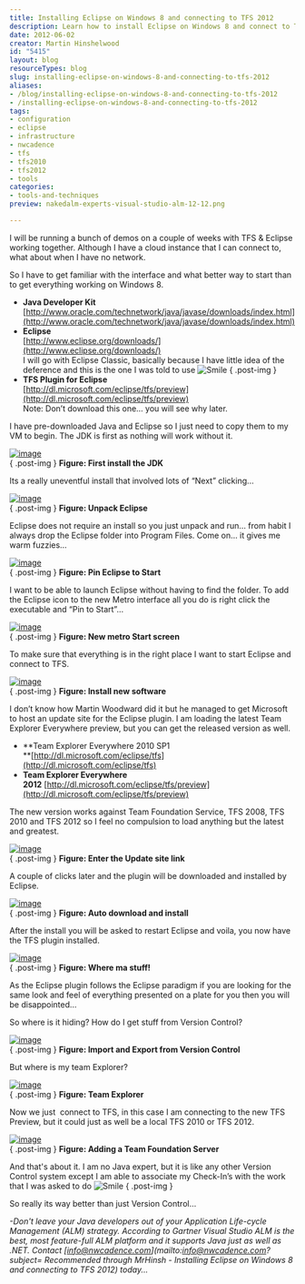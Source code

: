```yaml
---
title: Installing Eclipse on Windows 8 and connecting to TFS 2012
description: Learn how to install Eclipse on Windows 8 and connect to TFS 2012 effortlessly. Perfect for Java developers looking to enhance their ALM strategy!
date: 2012-06-02
creator: Martin Hinshelwood
id: "5415"
layout: blog
resourceTypes: blog
slug: installing-eclipse-on-windows-8-and-connecting-to-tfs-2012
aliases:
- /blog/installing-eclipse-on-windows-8-and-connecting-to-tfs-2012
- /installing-eclipse-on-windows-8-and-connecting-to-tfs-2012
tags:
- configuration
- eclipse
- infrastructure
- nwcadence
- tfs
- tfs2010
- tfs2012
- tools
categories:
- tools-and-techniques
preview: nakedalm-experts-visual-studio-alm-12-12.png

---
```

I will be running a bunch of demos on a couple of weeks with TFS & Eclipse working together. Although I have a cloud instance that I can connect to, what about when I have no network.

So I have to get familiar with the interface and what better way to start than to get everything working on Windows 8.

- **Java Developer Kit**  
   [http://www.oracle.com/technetwork/java/javase/downloads/index.html](http://www.oracle.com/technetwork/java/javase/downloads/index.html)
- **Eclipse**  
   [http://www.eclipse.org/downloads/](http://www.eclipse.org/downloads/)  
   I will go with Eclipse Classic, basically because I have little idea of the deference and this is the one I was told to use ![Smile](images/wlEmoticon-smile-13-13.png)
  { .post-img }
- **TFS Plugin for Eclipse**  
   [http://dl.microsoft.com/eclipse/tfs/preview](http://dl.microsoft.com/eclipse/tfs/preview)  
   Note: Don’t download this one… you will see why later.

I have pre-downloaded Java and Eclipse so I just need to copy them to my VM to begin. The JDK is first as nothing will work without it.

[![image](images/image_thumb-1-1.png "image")](http://blog.hinshelwood.com/files/2012/06/image.png)  
{ .post-img }
**Figure: First install the JDK**

Its a really uneventful install that involved lots of “Next” clicking…

[![image](images/image_thumb1-2-2.png "image")](http://blog.hinshelwood.com/files/2012/06/image1.png)  
{ .post-img }
**Figure: Unpack Eclipse**

Eclipse does not require an install so you just unpack and run… from habit I always drop the Eclipse folder into Program Files. Come on… it gives me warm fuzzies…

[![image](images/image_thumb2-4-4.png "image")](http://blog.hinshelwood.com/files/2012/06/image2.png)  
{ .post-img }
**Figure: Pin Eclipse to Start**

I want to be able to launch Eclipse without having to find the folder. To add the Eclipse icon to the new Metro interface all you do is right click the executable and “Pin to Start”…

[![image](images/image_thumb3-5-5.png "image")](http://blog.hinshelwood.com/files/2012/06/image3.png)  
{ .post-img }
**Figure: New metro Start screen**

To make sure that everything is in the right place I want to start Eclipse and connect to TFS.

[![image](images/image_thumb4-6-6.png "image")](http://blog.hinshelwood.com/files/2012/06/image4.png)  
{ .post-img }
**Figure: Install new software**

I don’t know how Martin Woodward did it but he managed to get Microsoft to host an update site for the Eclipse plugin. I am loading the latest Team Explorer Everywhere preview, but you can get the released version as well.

- **Team Explorer Everywhere 2010 SP1  
   **[http://dl.microsoft.com/eclipse/tfs](http://dl.microsoft.com/eclipse/tfs)
- **Team Explorer Everywhere 2012** [http://dl.microsoft.com/eclipse/tfs/preview](http://dl.microsoft.com/eclipse/tfs/preview)

The new version works against Team Foundation Service, TFS 2008, TFS 2010 and TFS 2012 so I feel no compulsion to load anything but the latest and greatest.

[![image](images/image_thumb5-7-7.png "image")](http://blog.hinshelwood.com/files/2012/06/image5.png)  
{ .post-img }
**Figure: Enter the Update site link**

A couple of clicks later and the plugin will be downloaded and installed by Eclipse.

[![image](images/image_thumb6-8-8.png "image")](http://blog.hinshelwood.com/files/2012/06/image6.png)  
{ .post-img }
**Figure: Auto download and install**

After the install you will be asked to restart Eclipse and voila, you now have the TFS plugin installed.

[![image](images/image_thumb7-9-9.png "image")](http://blog.hinshelwood.com/files/2012/06/image7.png)  
{ .post-img }
**Figure: Where ma stuff!**

As the Eclipse plugin follows the Eclipse paradigm if you are looking for the same look and feel of everything presented on a plate for you then you will be disappointed…

So where is it hiding? How do I get stuff from Version Control?

[![image](images/image_thumb8-10-10.png "image")](http://blog.hinshelwood.com/files/2012/06/image8.png)  
{ .post-img }
**Figure: Import and Export from Version Control**

But where is my team Explorer?

[![image](images/image_thumb9-11-11.png "image")](http://blog.hinshelwood.com/files/2012/06/image9.png)  
{ .post-img }
**Figure: Team Explorer**

Now we just  connect to TFS, in this case I am connecting to the new TFS Preview, but it could just as well be a local TFS 2010 or TFS 2012.

[![image](images/image_thumb10-3-3.png "image")](http://blog.hinshelwood.com/files/2012/06/image10.png)  
{ .post-img }
**Figure: Adding a Team Foundation Server**

And that's about it. I am no Java expert, but it is like any other Version Control system except I am able to associate my Check-In’s with the work that I was asked to do ![Smile](images/wlEmoticon-smile-13-13.png)
{ .post-img }

So really its way better than just Version Control…

_\-Don't leave your Java developers out of your Application Life-cycle Management (ALM) strategy. According to Gartner Visual Studio ALM is the best, most feature-full ALM platform and it supports Java just as well as .NET. Contact [info@nwcadence.com](mailto:info@nwcadence.com?subject= Recommended through MrHinsh - Installing Eclipse on Windows 8 and connecting to TFS 2012) today..._
